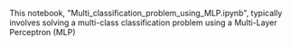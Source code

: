 This notebook, "Multi_classification_problem_using_MLP.ipynb", typically involves solving a multi-class classification problem using a Multi-Layer Perceptron (MLP)
